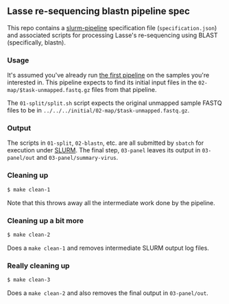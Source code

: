 ## Lasse re-sequencing blastn pipeline spec

This repo contains a
[slurm-pipeline](https://github.com/acorg/slurm-pipeline) specification
file (`specification.json`) and associated scripts for processing Lasse's
re-sequencing using BLAST (specifically, blastn).

### Usage

It's assumed you've already run
[the first pipeline](https://github.com/acorg/lasse-resequencing-diamond) on the
samples you're interested in. This pipeline expects to find its initial
input files in the `02-map/$task-unmapped.fastq.gz` files from
that pipeline.

The `01-split/split.sh` script expects the original unmapped sample FASTQ
files to be in `../../../initial/02-map/$task-unmapped.fastq.gz`.

### Output

The scripts in `01-split`, `02-blastn`, etc. are all submitted by `sbatch`
for execution under [SLURM](http://slurm.schedmd.com/). The final step,
`03-panel` leaves its output in `03-panel/out` and
`03-panel/summary-virus`.

### Cleaning up

```sh
$ make clean-1
```

Note that this throws away all the intermediate work done by the pipeline.

### Cleaning up a bit more

```sh
$ make clean-2
```

Does a `make clean-1` and removes intermediate SLURM output log files.

### Really cleaning up

```sh
$ make clean-3
```

Does a `make clean-2` and also removes the final output in `03-panel/out`.

